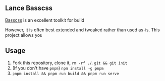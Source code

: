 ## Lance Basscss

[Basscss](https://github.com/basscss/basscss) is an excellent toolkit for build

However, it is often best extended and tweaked rather than used as-is. This project allows you


## Usage

1. Fork this repository, clone it, `rm -rf ./.git && git init`
2. (If you don't have `pnpm`) `npm install -g pnpm`
3. `pnpm install && pnpm run build && pnpm run serve`
